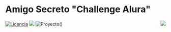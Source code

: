# Amigo Secreto "Challenge Alura"

<img align="right" src="https://raw.githubusercontent.com/tebalv/Amigo-secreto/tree/master/screenshots/gift-icon.png">

[![Licencia](https://img.shields.io/badge/licence-One-orange)](https://www.oracle.com/ar/education/oracle-next-education/)
![](https://dcbadge.limes.pink/api/shield/abyl9559)
![Proyecto](https://img.shields.io/badge/deploy-online-green)()

